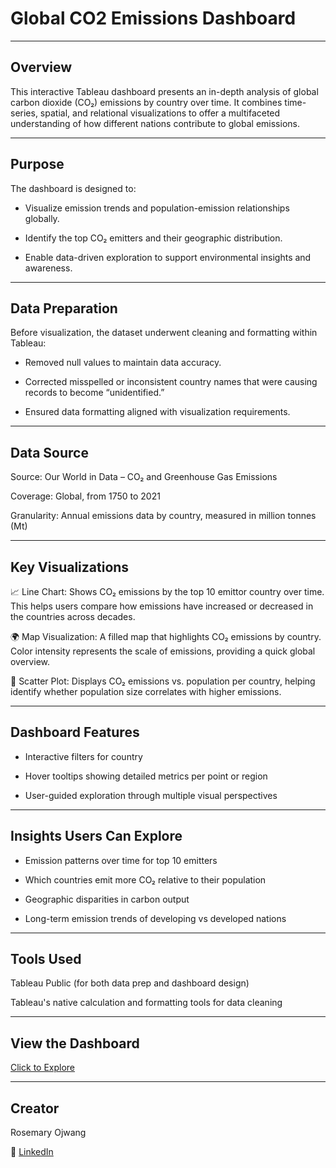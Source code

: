 # Global CO2 Emissions Dashboard

---

## Overview
This interactive Tableau dashboard presents an in-depth analysis of global carbon dioxide (CO₂) emissions by country over time. It combines time-series, spatial, and relational visualizations to offer a multifaceted understanding of how different nations contribute to global emissions.

---

## Purpose
The dashboard is designed to:

- Visualize emission trends and population-emission relationships globally.

- Identify the top CO₂ emitters and their geographic distribution.

- Enable data-driven exploration to support environmental insights and awareness.

---

## Data Preparation
Before visualization, the dataset underwent cleaning and formatting within Tableau:

- Removed null values to maintain data accuracy.

- Corrected misspelled or inconsistent country names that were causing records to become “unidentified.”

- Ensured data formatting aligned with visualization requirements.

---

## Data Source
Source: Our World in Data – CO₂ and Greenhouse Gas Emissions

Coverage: Global, from 1750 to 2021

Granularity: Annual emissions data by country, measured in million tonnes (Mt)

---

## Key Visualizations
📈 Line Chart:
Shows CO₂ emissions by the top 10 emittor country over time. This helps users compare how emissions have increased or decreased in the countries across decades.

🌍 Map Visualization:
A filled map that highlights CO₂ emissions by country. Color intensity represents the scale of emissions, providing a quick global overview.

🔘 Scatter Plot:
Displays CO₂ emissions vs. population per country, helping identify whether population size correlates with higher emissions.

---

## Dashboard Features
- Interactive filters for country

- Hover tooltips showing detailed metrics per point or region

- User-guided exploration through multiple visual perspectives

---

## Insights Users Can Explore
- Emission patterns over time for top 10 emitters

- Which countries emit more CO₂ relative to their population

- Geographic disparities in carbon output

- Long-term emission trends of developing vs developed nations

---
    
## Tools Used
Tableau Public (for both data prep and dashboard design)

Tableau's native calculation and formatting tools for data cleaning

---

## View the Dashboard
[Click to Explore](https://public.tableau.com/app/profile/rosemary.ojwang/viz/GlobalCO2Emissions_17290577706870/GlobalCO2Emissions)

---

## Creator
Rosemary Ojwang

🔗 [LinkedIn](www.linkedin.com/in/rosemary-ojwang-989b76259)
